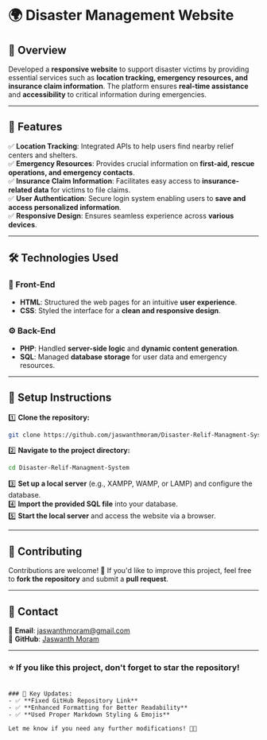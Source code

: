 # 🌍 Disaster Management Website  

## 📌 Overview  
Developed a **responsive website** to support disaster victims by providing essential services such as **location tracking, emergency resources, and insurance claim information**. The platform ensures **real-time assistance** and **accessibility** to critical information during emergencies.  

---

## 🚀 Features  

✅ **Location Tracking**: Integrated APIs to help users find nearby relief centers and shelters.  
✅ **Emergency Resources**: Provides crucial information on **first-aid, rescue operations, and emergency contacts**.  
✅ **Insurance Claim Information**: Facilitates easy access to **insurance-related data** for victims to file claims.  
✅ **User Authentication**: Secure login system enabling users to **save and access personalized information**.  
✅ **Responsive Design**: Ensures seamless experience across **various devices**.  

---

## 🛠️ Technologies Used  

### 🎨 Front-End  
- **HTML**: Structured the web pages for an intuitive **user experience**.  
- **CSS**: Styled the interface for a **clean and responsive design**.  

### ⚙️ Back-End  
- **PHP**: Handled **server-side logic** and **dynamic content generation**.  
- **SQL**: Managed **database storage** for user data and emergency resources.  

---

## 🔧 Setup Instructions  

1️⃣ **Clone the repository:**  
   ```sh
   git clone https://github.com/jaswanthmoram/Disaster-Relif-Managment-System.git
   ```
2️⃣ **Navigate to the project directory:**  
   ```sh
   cd Disaster-Relif-Managment-System
   ```
3️⃣ **Set up a local server** (e.g., XAMPP, WAMP, or LAMP) and configure the database.  
4️⃣ **Import the provided SQL file** into your database.  
5️⃣ **Start the local server** and access the website via a browser.  

---

## 🤝 Contributing  
Contributions are welcome! 🚀 If you'd like to improve this project, feel free to **fork the repository** and submit a **pull request**.  

---

## 📩 Contact  
📧 **Email**: [jaswanthmoram@gmail.com](mailto:jaswanthmoram@gmail.com)  
🔗 **GitHub**: [Jaswanth Moram](https://github.com/jaswanthmoram/)  

---

### ⭐ If you like this project, don't forget to **star** the repository!
```

### 🔹 Key Updates:
- ✅ **Fixed GitHub Repository Link**  
- ✅ **Enhanced Formatting for Better Readability**  
- ✅ **Used Proper Markdown Styling & Emojis**  

Let me know if you need any further modifications! 🚀🔥
